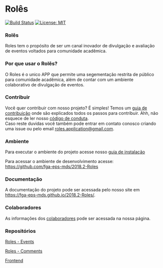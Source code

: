
# Rolês
 [![Build Status](https://travis-ci.com/fga-eps-mds/2018.2-Roles.svg?branch=master)](https://travis-ci.com/fga-eps-mds/2018.2-Roles)
 [![License: MIT](https://img.shields.io/badge/License-MIT-yellow.svg)](https://opensource.org/licenses/MIT)


### Rolês

Roles tem o propósito de ser um canal inovador de divulgação e avaliação de eventos voltados para comunidade acadêmica.

### Por que usar o Rolês?

O Roles é o unico APP que permite uma segementação restrita de público para comunidade acadêmica, além de contar com um ambiente colaborativo de divulgação de eventos.


### Contribuir
Você quer contribuir com nosso projeto? É simples! Temos um [guia de contribuição](CONTRIBUTING.md) onde são explicados todos os passos para contribuir. Ahh, não esquece de ler nosso [código de conduta](CODE_OF_CONDUCT.md).   
Caso reste duvidas você também pode entrar em contato conosco criando uma issue ou pelo email roles.application@gmail.com.  

### Ambiente

Para executar o ambiente do projeto acesse nosso [guia de instalação](guia_de_instalacao.md)

Para acessar o ambiente de desenvolvimento acesse:  https://github.com/fga-eps-mds/2018.2-Roles

### Documentação

A documentação do projeto pode ser acessada pelo nosso site em https://fga-eps-mds.github.io/2018.2-Roles/.


### Colaboradores
 As informações dos [colaboradores](https://fga-eps-mds.github.io/2018.2-Roles/docs/colaboradores.html) pode ser acessada na nossa página.


### Repositórios 
[Roles - Events](https://github.com/RolesFGA/2018.2-Roles_Events)

[Roles - Comments](https://github.com/RolesFGA/2018.2-Roles_Comments)

[Frontend](https://github.com/fga-eps-mds/2018.2-FGAPP-FrontEnd)
